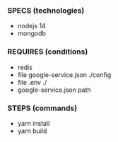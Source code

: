 ### SPECS (technologies)
- nodejs 14
- mongodb

### REQUIRES (conditions)
- redis
- file google-service.json ./config
- file .env ./
- google-service.json path

### STEPS (commands)
- yarn install
- yarn build
